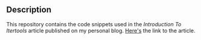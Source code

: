 ## Description

This repository contains the code snippets used in the *Introduction To Itertools* article published on my personal blog.
[Here's](https://florian-dahlitz.de/blog/introduction-to-itertools) the link to the article.
